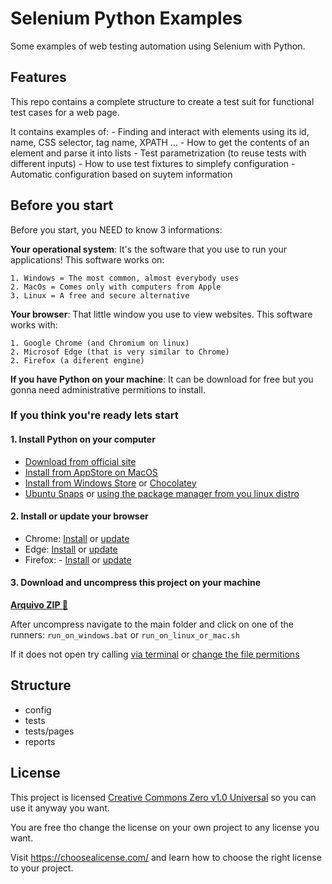 # Selenium Python Examples

Some examples of web testing automation using Selenium with Python.

## Features

This repo contains a complete structure to create a test suit for functional test cases for a web page.

It contains examples of:
    - Finding and interact with elements using its id, name, CSS selector, tag name, XPATH ...
    - How to get the contents of an element and parse it into lists
    - Test parametrization (to reuse tests with different inputs)
    - How to use test fixtures to simplefy configuration
    - Automatic configuration based on suytem information

## Before you start

Before you start, you NEED to know 3 informations:

__Your operational system__: It's the software that you use to run your applications! This software works on:

    1. Windows = The most common, almost everybody uses
    2. MacOs = Comes only with computers from Apple
    3. Linux = A free and secure alternative

__Your browser__: That little window you use to view websites. This software works with:

    1. Google Chrome (and Chromium on linux)
    2. Microsof Edge (that is very similar to Chrome)
    2. Firefox (a diferent engine)

__If you have Python on your machine__: It can be download for free but you gonna need administrative permitions to install.

### If you think you're ready lets start

#### 1. Install Python on your computer

- [Download from official site](https://www.python.org/downloads/release/python-3123/)
- [Install from AppStore on MacOS](https://apps.apple.com/br/app/python-3/id1262850648)
- [Install from Windows Store](https://apps.microsoft.com/detail/9ncvdn91xzqp?hl=en-us&gl=US) or [Chocolatey](https://community.chocolatey.org/packages/python312)
- [Ubuntu Snaps](https://snapcraft.io/python3-alt) or [using the package manager from you linux distro](https://wiki.python.org/moin/BeginnersGuide/Download)

#### 2. Install or update your browser

- Chrome: [Install](https://www.google.com/chrome/) or [update](https://support.google.com/chrome/answer/95414?hl=EN&co=GENIE.Platform%3DDesktop)
- Edge: [Install](https://www.microsoft.com/en-us/edge/download?form=MA13FJ) or [update](https://support.microsoft.com/en-us/topic/microsoft-edge-update-settings-af8aaca2-1b69-4870-94fe-18822dbb7ef1)
- Firefox: - [Install](https://www.mozilla.org/en-US/firefox/new/) or [update](https://support.mozilla.org/en-US/kb/update-firefox-latest-release)

#### 3. Download and uncompress this project on your machine

__[Arquivo ZIP 📂](https://github.com/edumco/selenium-python-examples/archive/refs/heads/main.zip)__

After uncompress navigate to the main folder and click on one of the runners: `run_on_windows.bat` or `run_on_linux_or_mac.sh`

If it does not open try calling [via terminal](https://www.lifewire.com/open-command-prompt-in-folder-8681085) or [change the file permitions](https://support.apple.com/guide/mac-help/change-permissions-for-files-folders-or-disks-mchlp1203/mac)

## Structure

- config
- tests
- tests/pages
- reports

## License

This project is licensed [Creative Commons Zero v1.0 Universal](LICENSE) so you can use it anyway you want.

You are free tho change the license on your own project to any license you want.

Visit <https://choosealicense.com/> and learn how to choose the right license to your project.

